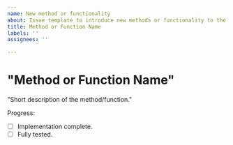 ```yaml
---
name: New method or functionality
about: Issue template to introduce new methods or functionality to the repo.
title: Method or Function Name
labels: ''
assignees: ''

---
```


# "Method or Function Name"

"Short description of the method/function."

Progress:

- [ ] Implementation complete.
- [ ] Fully tested.
